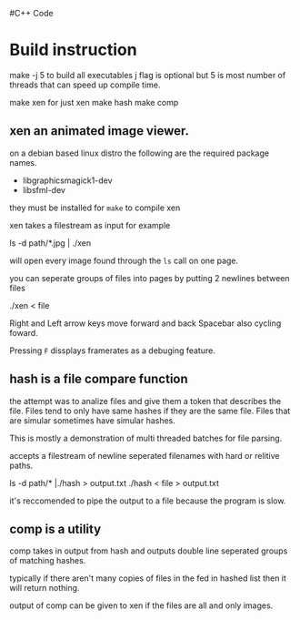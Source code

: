 #C++ Code

# Build instruction

make -j 5
to build all executables
j flag is optional but 5 is most number of threads that can speed up compile time.

make xen
for just xen
make hash
make comp


## xen an animated image viewer.

on a debian based linux distro the following are the required package names.

 -	libgraphicsmagick1-dev
 -	libsfml-dev

they must be installed for `make` to compile xen

xen takes a filestream as input for example

ls -d path/\*.jpg | ./xen

will open every image found through the `ls` call on one page.

you can seperate groups of files into pages by putting 2 newlines between files

./xen < file

Right and Left arrow keys move forward and back Spacebar also cycling foward.

Pressing `F` dissplays framerates as a debuging feature.

## hash is a file compare function

the attempt was  to analize files and give them a token that describes the file.
Files tend to only have same hashes if they are the same file.
Files that are simular sometimes have simular hashes.

This is mostly a demonstration of multi threaded batches for file parsing.

accepts a filestream of newline seperated filenames with hard or relitive paths.

ls -d path/\* |./hash > output.txt
./hash < file > output.txt

it's reccomended to pipe the output to a file because the program is slow.

## comp is a utility 

comp takes in output from hash and outputs double line seperated groups of matching hashes.

typically if there aren't many copies of files in the fed in hashed list then it will return nothing.

output of comp can be given to xen if the files are all and only images.

